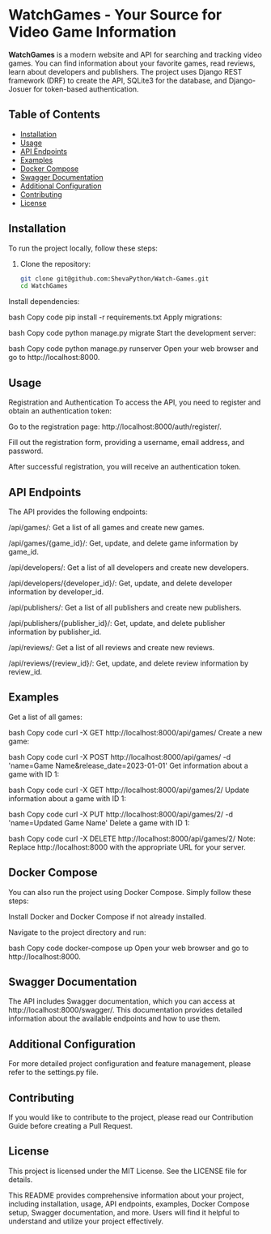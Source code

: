 # WatchGames - Your Source for Video Game Information


**WatchGames** is a modern website and API for searching and tracking video games. You can find information about your favorite games, read reviews, learn about developers and publishers. The project uses Django REST framework (DRF) to create the API, SQLite3 for the database, and Django-Josuer for token-based authentication.

## Table of Contents

- [Installation](#installation)
- [Usage](#usage)
- [API Endpoints](#api-endpoints)
- [Examples](#examples)
- [Docker Compose](#docker-compose)
- [Swagger Documentation](#swagger-documentation)
- [Additional Configuration](#additional-configuration)
- [Contributing](#contributing)
- [License](#license)

## Installation

To run the project locally, follow these steps:

1. Clone the repository:

   ```bash
   git clone git@github.com:ShevaPython/Watch-Games.git
   cd WatchGames
Install dependencies:

bash
Copy code
pip install -r requirements.txt
Apply migrations:

bash
Copy code
python manage.py migrate
Start the development server:

bash
Copy code
python manage.py runserver
Open your web browser and go to http://localhost:8000.

## Usage
Registration and Authentication
To access the API, you need to register and obtain an authentication token:

Go to the registration page: http://localhost:8000/auth/register/.

Fill out the registration form, providing a username, email address, and password.

After successful registration, you will receive an authentication token.

## API Endpoints
The API provides the following endpoints:

/api/games/: Get a list of all games and create new games.

/api/games/{game_id}/: Get, update, and delete game information by game_id.

/api/developers/: Get a list of all developers and create new developers.

/api/developers/{developer_id}/: Get, update, and delete developer information by developer_id.

/api/publishers/: Get a list of all publishers and create new publishers.

/api/publishers/{publisher_id}/: Get, update, and delete publisher information by publisher_id.

/api/reviews/: Get a list of all reviews and create new reviews.

/api/reviews/{review_id}/: Get, update, and delete review information by review_id.

## Examples
Get a list of all games:

bash
Copy code
curl -X GET http://localhost:8000/api/games/
Create a new game:

bash
Copy code
curl -X POST http://localhost:8000/api/games/ -d 'name=Game Name&release_date=2023-01-01'
Get information about a game with ID 1:

bash
Copy code
curl -X GET http://localhost:8000/api/games/2/
Update information about a game with ID 1:

bash
Copy code
curl -X PUT http://localhost:8000/api/games/2/ -d 'name=Updated Game Name'
Delete a game with ID 1:

bash
Copy code
curl -X DELETE http://localhost:8000/api/games/2/
Note: Replace http://localhost:8000 with the appropriate URL for your server.

## Docker Compose
You can also run the project using Docker Compose. Simply follow these steps:

Install Docker and Docker Compose if not already installed.

Navigate to the project directory and run:

bash
Copy code
docker-compose up
Open your web browser and go to http://localhost:8000.

## Swagger Documentation
The API includes Swagger documentation, which you can access at http://localhost:8000/swagger/. This documentation provides detailed information about the available endpoints and how to use them.

## Additional Configuration
For more detailed project configuration and feature management, please refer to the settings.py file.

## Contributing
If you would like to contribute to the project, please read our Contribution Guide before creating a Pull Request.

## License
This project is licensed under the MIT License. See the LICENSE file for details.



This README provides comprehensive information about your project, including installation, usage, API endpoints, examples, Docker Compose setup, Swagger documentation, and more. Users will find it helpful to understand and utilize your project effectively.